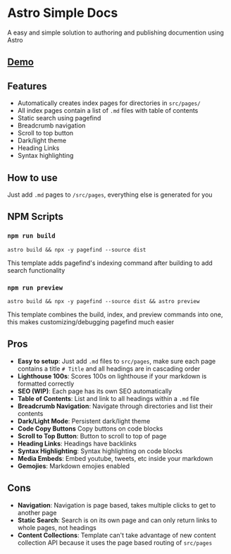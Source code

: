 # Astro Simple Docs

A easy and simple solution to authoring and publishing documention using Astro

## [Demo](https://astro-simple-docs.netlify.app)

## Features
- Automatically creates index pages for directories in `src/pages/`
- All index pages contain a list of `.md` files with table of contents
- Static search using pagefind
- Breadcrumb navigation
- Scroll to top button
- Dark/light theme
- Heading Links
- Syntax highlighting

## How to use

Just add `.md` pages to `/src/pages`, everything else is generated for you

## NPM Scripts

### `npm run build`

`astro build && npx -y pagefind --source dist`

This template adds pagefind's indexing command after building to add search functionality

### `npm run preview`

`astro build && npx -y pagefind --source dist && astro preview`

This template combines the build, index, and preview commands into one, this makes customizing/debugging pagefind much easier

## Pros

- **Easy to setup**: Just add `.md` files to `src/pages`, make sure each page contains a title `# Title` and all headings are in cascading order
- **Lighthouse 100s**: Scores 100s on lighthouse if your markdown is formatted correctly
- **SEO (WIP)**: Each page has its own SEO automatically
- **Table of Contents**: List and link to all headings within a `.md` file
- **Breadcrumb Navigation**: Navigate through directories and list their contents
- **Dark/Light Mode**: Persistent dark/light theme
- **Code Copy Buttons** Copy buttons on code blocks
- **Scroll to Top Button**: Button to scroll to top of page
- **Heading Links**: Headings have backlinks
- **Syntax Highlighting**: Syntax highlighting on code blocks
- **Media Embeds**: Embed youtube, tweets, etc inside your markdown
- **Gemojies**: Markdown emojies enabled

## Cons

- **Navigation**: Navigation is page based, takes multiple clicks to get to another page
- **Static Search**: Search is on its own page and can only return links to whole pages, not headings
- **Content Collections**: Template can't take advantage of new content collection API because it uses the page based routing of `src/pages`